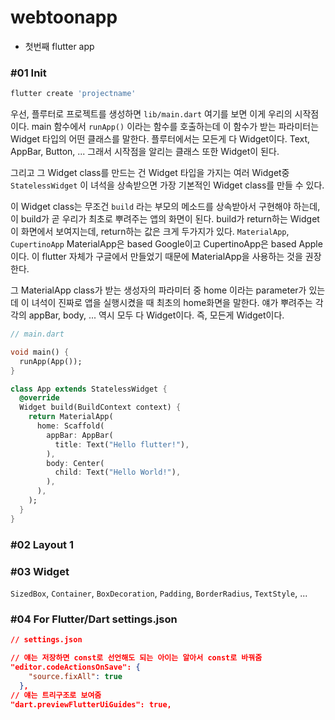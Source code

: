 # webtoonapp

- 첫번째 flutter app

### #01 Init

```bash
flutter create 'projectname'
```

우선, 플루터로 프로젝트를 생성하면 `lib/main.dart` 여기를 보면 이게 우리의 시작점이다.
main 함수에서 `runApp()` 이라는 함수를 호출하는데 이 함수가 받는 파라미터는 Widget 타입의 어떤 클래스를 말한다. 플루터에서는 모든게 다 Widget이다. Text, AppBar, Button, ... 그래서 시작점을 알리는 클래스 또한 Widget이 된다.

그리고 그 Widget class를 만드는 건 Widget 타입을 가지는 여러 Widget중 `StatelessWidget` 이 녀석을 상속받으면 가장 기본적인 Widget class를 만들 수 있다.

이 Widget class는 무조건 `build` 라는 부모의 메소드를 상속받아서 구현해야 하는데, 이 build가 곧 우리가 최초로 뿌려주는 앱의 화면이 된다. build가 return하는 Widget이 화면에서 보여지는데, return하는 값은 크게 두가지가 있다. `MaterialApp`, `CupertinoApp` MaterialApp은 based Google이고 CupertinoApp은 based Apple이다. 이 flutter 자체가 구글에서 만들었기 때문에 MaterialApp을 사용하는 것을 권장한다.

그 MaterialApp class가 받는 생성자의 파라미터 중 home 이라는 parameter가 있는데 이 녀석이 진짜로 앱을 실행시켰을 때 최초의 home화면을 말한다. 얘가 뿌려주는 각각의 appBar, body, ... 역시 모두 다 Widget이다. 즉, 모든게 Widget이다.

```dart
// main.dart

void main() {
  runApp(App());
}

class App extends StatelessWidget {
  @override
  Widget build(BuildContext context) {
    return MaterialApp(
      home: Scaffold(
        appBar: AppBar(
          title: Text("Hello flutter!"),
        ),
        body: Center(
          child: Text("Hello World!"),
        ),
      ),
    );
  }
}
```

### #02 Layout 1

### #03 Widget

`SizedBox`, `Container`, `BoxDecoration`, `Padding`, `BorderRadius`, `TextStyle`, ...

### #04 For Flutter/Dart settings.json

```json
// settings.json

// 얘는 저장하면 const로 선언해도 되는 아이는 알아서 const로 바꿔줌
"editor.codeActionsOnSave": {
    "source.fixAll": true
  },
// 얘는 트리구조로 보여줌
"dart.previewFlutterUiGuides": true,
```
